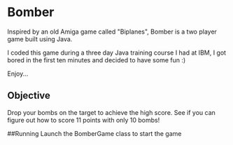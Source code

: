 # Bomber
Inspired by an old Amiga game called "Biplanes", Bomber is a two player game built using Java.

I coded this game during a three day Java training course I had at IBM, I got bored in the first ten minutes and decided to have some fun :)

Enjoy... 

## Objective
Drop your bombs on the target to achieve the high score.  See if you can figure out how to score 11 points with only 10 bombs!

##Running
Launch the BomberGame class to start the game
